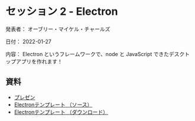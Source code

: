 # セッション 2 - Electron

発表者： オーブリー・マイケル・チャールズ

日付： 2022-01-27

内容： Electron というフレームワークで、node と JavaScript できたデスクトップアプリを作れます！

## 資料

* [プレゼン](https://docs.google.com/presentation/d/1OWWe1y02JRh9HtoOnWIhUK78iophGkabuxubwzkDcms/edit?usp=sharing)
 * [Electronテンプレート （ソース）](https://github.com/s2-co-ltd/benkyoukai/tree/main/sessions/2022-01-20/electron_template)
 * [Electronテンプレート （ダウンロード）](https://github.com/s2-co-ltd/benkyoukai/raw/main/downloads/session_2_electron_electron_template.zip)